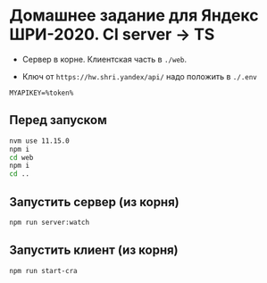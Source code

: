 # Домашнее задание для Яндекс ШРИ-2020. CI server -> TS

- Сервер в корне. Клиентская часть в `./web`.

- Ключ от `https://hw.shri.yandex/api/` надо положить в `./.env`
```env
MYAPIKEY=%token%
```

## Перед запуском

```bash
nvm use 11.15.0
npm i 
cd web 
npm i 
cd ..
```

## Запустить сервер (из корня)
```bash
npm run server:watch
```

## Запустить клиент (из корня)
```bash
npm run start-cra
```

